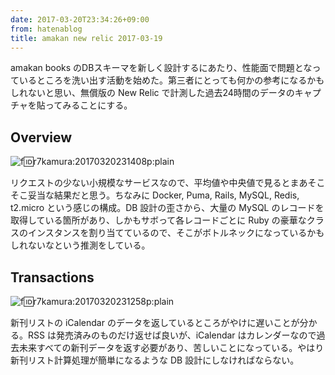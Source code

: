```yaml
---
date: 2017-03-20T23:34:26+09:00
from: hatenablog
title: amakan new relic 2017-03-19
---
```

amakan books のDBスキーマを新しく設計するにあたり、性能面で問題となっているところを洗い出す活動を始めた。第三者にとっても何かの参考になるかもしれないと思い、無償版の New Relic で計測した過去24時間のデータのキャプチャを貼ってみることにする。

## Overview

![f:id:r7kamura:20170320231408p:plain](https://cdn-ak.f.st-hatena.com/images/fotolife/r/r7kamura/20170320/20170320231408.png "f:id:r7kamura:20170320231408p:plain")

リクエストの少ない小規模なサービスなので、平均値や中央値で見るとまあそこそこ妥当な結果だと思う。ちなみに Docker, Puma, Rails, MySQL, Redis, t2.micro という感じの構成。DB 設計の歪さから、大量の MySQL のレコードを取得している箇所があり、しかもサボって各レコードごとに Ruby の豪華なクラスのインスタンスを割り当てているので、そこがボトルネックになっているかもしれないなという推測をしている。

## Transactions

![f:id:r7kamura:20170320231258p:plain](https://cdn-ak.f.st-hatena.com/images/fotolife/r/r7kamura/20170320/20170320231258.png "f:id:r7kamura:20170320231258p:plain")

新刊リストの iCalendar のデータを返しているところがやけに遅いことが分かる。RSS は発売済みのものだけ返せば良いが、iCalendar はカレンダーなので過去未来すべての新刊データを返す必要があり、苦しいことになっている。やはり新刊リスト計算処理が簡単になるような DB 設計にしなければならない。


